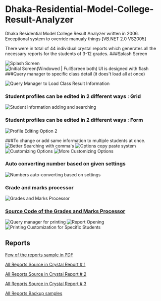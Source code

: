# Dhaka-Residential-Model-College-Result-Analyzer
Dhaka Residential Model College Result Analyzer written in 2006. Exceptional system to override manualy things [VB.NET 2.0 VS2005]

There were in total of 44 individual crystal reports which generates all the necessary reports for the students of 3-12 grades.
###Splash Screen


![Splash Screen](https://github.com/aukgit/Old-Work-Images/blob/master/Software%20Design/DRMC%20Result%20Analyzer%20%5BYear%202006%20Q2%20Deployment%5D/LOGO.JPG?raw=true)
![Initial Screen(Windowed | FullScreen both) UI is designed with flash](https://github.com/aukgit/Old-Work-Images/blob/master/Software%20Design/DRMC%20Result%20Analyzer%20%5BYear%202006%20Q2%20Deployment%5D/LOGO3.JPG?raw=true)
###Query manager to specific class detail (it does't load all at once)

![Query Manager to Load Class Result Information](https://github.com/aukgit/Old-Work-Images/blob/master/Software%20Design/DRMC%20Result%20Analyzer%20%5BYear%202006%20Q2%20Deployment%5D/information%20query%20manager.JPG?raw=true)

### Student profiles can be edited in 2 different ways : Grid
![Student Information adding and searching](https://github.com/aukgit/Old-Work-Images/blob/master/Software%20Design/DRMC%20Result%20Analyzer%20%5BYear%202006%20Q2%20Deployment%5D/flexible%20searhing%20system%20on%20grid%20view.JPG?raw=true)
### Student profiles can be edited in 2 different ways : Form

![Profile Editing Option 2](https://github.com/aukgit/Old-Work-Images/blob/master/Software%20Design/DRMC%20Result%20Analyzer%20%5BYear%202006%20Q2%20Deployment%5D/entry%20profile%20in%202%20diff%20ways.JPG?raw=true)

###To change or add same information to multiple students at once.
![Better Searching with comma's](https://github.com/aukgit/Old-Work-Images/blob/master/Software%20Design/DRMC%20Result%20Analyzer%20%5BYear%202006%20Q2%20Deployment%5D/input%20same%20information%20in%20flexible%20way.JPG?raw=true)
![Options copy paste system](https://github.com/aukgit/Old-Work-Images/blob/master/Software%20Design/DRMC%20Result%20Analyzer%20%5BYear%202006%20Q2%20Deployment%5D/average%20option.JPG?raw=true)
![Customizing Options](https://github.com/aukgit/Old-Work-Images/blob/master/Software%20Design/DRMC%20Result%20Analyzer%20%5BYear%202006%20Q2%20Deployment%5D/customized.JPG?raw=true)
![More Customizing Options](https://github.com/aukgit/Old-Work-Images/blob/master/Software%20Design/DRMC%20Result%20Analyzer%20%5BYear%202006%20Q2%20Deployment%5D/customiz_options.JPG?raw=true)

### Auto converting number based on given settings


![Numbers auto-converting based on settings](https://github.com/aukgit/Old-Work-Images/blob/master/Software%20Design/DRMC%20Result%20Analyzer%20%5BYear%202006%20Q2%20Deployment%5D/autoconvert.JPG?raw=true)
### Grade and marks processor

![Grades and Marks Processor](https://github.com/aukgit/Old-Work-Images/blob/master/Software%20Design/DRMC%20Result%20Analyzer%20%5BYear%202006%20Q2%20Deployment%5D/marks%20distrubution%20%20form(grading).JPG?raw=true)


### [Source Code of the Grades and Marks Processor](https://github.com/aukgit/Dhaka-Residential-Model-College-Result-Analyzer/blob/master/DRMC%20full%20Source%20Code/Drmc/Marks%20Division_3.vb "Source Code of the Grades and Marks Processor")



![Query manager for printing](https://github.com/aukgit/Old-Work-Images/blob/master/Software%20Design/DRMC%20Result%20Analyzer%20%5BYear%202006%20Q2%20Deployment%5D/results%20and%20other%20informations%20print%20query%20manager.JPG?raw=true)
![Report Opening](https://github.com/aukgit/Old-Work-Images/blob/master/Software%20Design/DRMC%20Result%20Analyzer%20%5BYear%202006%20Q2%20Deployment%5D/report_opening.JPG?raw=true)
![Printing Customization for Specific Students](https://github.com/aukgit/Old-Work-Images/blob/master/Software%20Design/DRMC%20Result%20Analyzer%20%5BYear%202006%20Q2%20Deployment%5D/whole%20information%20printing.JPG?raw=true)

## Reports
[Few of the reports sample in PDF](https://github.com/aukgit/Old-Work-Images/tree/master/Software%20Design/DRMC%20Result%20Analyzer%20(Crystal%20Reports%20Preview)%20%20%5BYear%202006%20Q2%20Deployment%5D "Few of the reports sample in PDF")


[All Reports Source in Crystal Report # 1](https://github.com/aukgit/Dhaka-Residential-Model-College-Result-Analyzer/tree/master/DRMC%20full%20Source%20Code/Drmc/OthersReports)


[All Reports Source in Crystal Report # 2](https://github.com/aukgit/Dhaka-Residential-Model-College-Result-Analyzer/tree/master/DRMC%20full%20Source%20Code/Drmc/SingleReports "All Reports Source in Crystal Report # 2")
 
[All Reports Source in Crystal Report # 3](https://github.com/aukgit/Dhaka-Residential-Model-College-Result-Analyzer/tree/master/DRMC%20full%20Source%20Code/Drmc/New%20Reports "All Reports Source in Crystal Report # 3")

[All Reports Backup samples](https://github.com/aukgit/Dhaka-Residential-Model-College-Result-Analyzer/tree/master/Crystal%20Reports%20Backup "All Reports Backup samples")